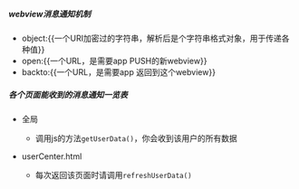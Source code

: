 ##### webview消息通知机制
- object:{{一个URI加密过的字符串，解析后是个字符串格式对象，用于传递各种值}}
- open:{{一个URL，是需要app PUSH的新webview}}
- backto:{{一个URL，是需要app 返回到这个webview}}

##### 各个页面能收到的消息通知一览表
- 全局
	- 调用js的方法`getUserData()`，你会收到该用户的所有数据

- userCenter.html
	- 每次返回该页面时请调用`refreshUserData()`